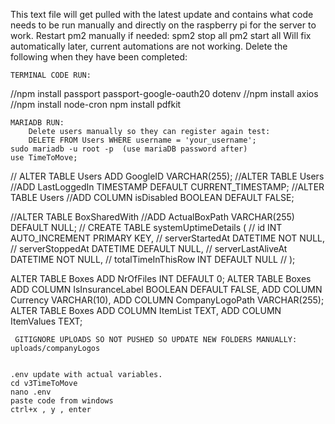 This text file will get pulled with the latest update and contains what code
needs to be run manually and directly on the raspberry pi for the server to work.
Restart pm2 manually if needed:
    spm2 stop all
    pm2 start all
Will fix automatically later, current automations are not working.
    Delete the following when they have been completed:



    TERMINAL CODE RUN:
//npm install passport passport-google-oauth20 dotenv
//npm install axios
//npm install node-cron
npm install pdfkit


    MARIADB RUN:
        Delete users manually so they can register again test: 
        DELETE FROM Users WHERE username = 'your_username';
    sudo mariadb -u root -p  (use mariaDB password after)
    use TimeToMove;
 // ALTER TABLE Users ADD GoogleID VARCHAR(255);
//ALTER TABLE Users
//ADD LastLoggedIn TIMESTAMP DEFAULT CURRENT_TIMESTAMP;
//ALTER TABLE Users
//ADD COLUMN isDisabled BOOLEAN DEFAULT FALSE;

//ALTER TABLE BoxSharedWith
//ADD ActualBoxPath VARCHAR(255) DEFAULT NULL;
// CREATE TABLE systemUptimeDetails (
//     id INT AUTO_INCREMENT PRIMARY KEY,
//     serverStartedAt DATETIME NOT NULL,
//     serverStoppedAt DATETIME DEFAULT NULL,
//     serverLastAliveAt DATETIME NOT NULL,
//     totalTimeInThisRow INT DEFAULT NULL
// );

ALTER TABLE Boxes
ADD NrOfFiles INT DEFAULT 0;
ALTER TABLE Boxes
ADD COLUMN IsInsuranceLabel BOOLEAN DEFAULT FALSE,
ADD COLUMN Currency VARCHAR(10),
ADD COLUMN CompanyLogoPath VARCHAR(255);
ALTER TABLE Boxes
ADD COLUMN ItemList TEXT,
ADD COLUMN ItemValues TEXT;

     GITIGNORE UPLOADS SO NOT PUSHED SO UPDATE NEW FOLDERS MANUALLY: uploads/companyLogos


    .env update with actual variables.
    cd v3TimeToMove
    nano .env
    paste code from windows
    ctrl+x , y , enter